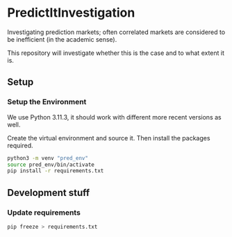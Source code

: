 # PredictItInvestigation

Investigating prediction markets; often correlated markets are considered to be inefficient (in the academic sense).

This repository will investigate whether this is the case and to what extent it is.

## Setup

### Setup the Environment

We use Python 3.11.3, it should work with different more recent versions as well.

Create the virtual environment and source it.
Then install the packages required.

```bash
python3 -m venv "pred_env"
source pred_env/bin/activate
pip install -r requirements.txt
```

## Development stuff

### Update requirements

```bash
pip freeze > requirements.txt
```